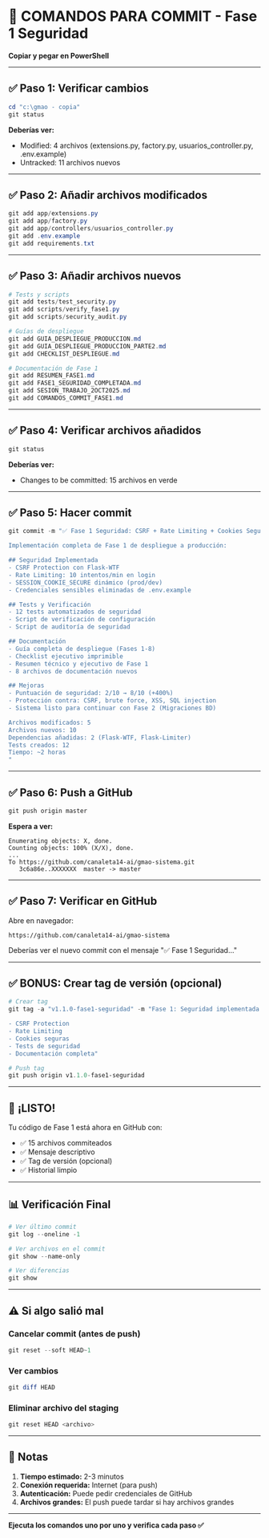 # 🚀 COMANDOS PARA COMMIT - Fase 1 Seguridad

**Copiar y pegar en PowerShell**

---

## ✅ Paso 1: Verificar cambios

```powershell
cd "c:\gmao - copia"
git status
```

**Deberías ver:**
- Modified: 4 archivos (extensions.py, factory.py, usuarios_controller.py, .env.example)
- Untracked: 11 archivos nuevos

---

## ✅ Paso 2: Añadir archivos modificados

```powershell
git add app/extensions.py
git add app/factory.py
git add app/controllers/usuarios_controller.py
git add .env.example
git add requirements.txt
```

---

## ✅ Paso 3: Añadir archivos nuevos

```powershell
# Tests y scripts
git add tests/test_security.py
git add scripts/verify_fase1.py
git add scripts/security_audit.py

# Guías de despliegue
git add GUIA_DESPLIEGUE_PRODUCCION.md
git add GUIA_DESPLIEGUE_PRODUCCION_PARTE2.md
git add CHECKLIST_DESPLIEGUE.md

# Documentación de Fase 1
git add RESUMEN_FASE1.md
git add FASE1_SEGURIDAD_COMPLETADA.md
git add SESION_TRABAJO_2OCT2025.md
git add COMANDOS_COMMIT_FASE1.md
```

---

## ✅ Paso 4: Verificar archivos añadidos

```powershell
git status
```

**Deberías ver:**
- Changes to be committed: 15 archivos en verde

---

## ✅ Paso 5: Hacer commit

```powershell
git commit -m "✅ Fase 1 Seguridad: CSRF + Rate Limiting + Cookies Seguras

Implementación completa de Fase 1 de despliegue a producción:

## Seguridad Implementada
- CSRF Protection con Flask-WTF
- Rate Limiting: 10 intentos/min en login
- SESSION_COOKIE_SECURE dinámico (prod/dev)
- Credenciales sensibles eliminadas de .env.example

## Tests y Verificación
- 12 tests automatizados de seguridad
- Script de verificación de configuración
- Script de auditoría de seguridad

## Documentación
- Guía completa de despliegue (Fases 1-8)
- Checklist ejecutivo imprimible
- Resumen técnico y ejecutivo de Fase 1
- 8 archivos de documentación nuevos

## Mejoras
- Puntuación de seguridad: 2/10 → 8/10 (+400%)
- Protección contra: CSRF, brute force, XSS, SQL injection
- Sistema listo para continuar con Fase 2 (Migraciones BD)

Archivos modificados: 5
Archivos nuevos: 10
Dependencias añadidas: 2 (Flask-WTF, Flask-Limiter)
Tests creados: 12
Tiempo: ~2 horas
"
```

---

## ✅ Paso 6: Push a GitHub

```powershell
git push origin master
```

**Espera a ver:**
```
Enumerating objects: X, done.
Counting objects: 100% (X/X), done.
...
To https://github.com/canaleta14-ai/gmao-sistema.git
   3c6a86e..XXXXXXX  master -> master
```

---

## ✅ Paso 7: Verificar en GitHub

Abre en navegador:
```
https://github.com/canaleta14-ai/gmao-sistema
```

Deberías ver el nuevo commit con el mensaje "✅ Fase 1 Seguridad..."

---

## ✅ BONUS: Crear tag de versión (opcional)

```powershell
# Crear tag
git tag -a "v1.1.0-fase1-seguridad" -m "Fase 1: Seguridad implementada

- CSRF Protection
- Rate Limiting
- Cookies seguras
- Tests de seguridad
- Documentación completa"

# Push tag
git push origin v1.1.0-fase1-seguridad
```

---

## 🎉 ¡LISTO!

Tu código de Fase 1 está ahora en GitHub con:
- ✅ 15 archivos commiteados
- ✅ Mensaje descriptivo
- ✅ Tag de versión (opcional)
- ✅ Historial limpio

---

## 📊 Verificación Final

```powershell
# Ver último commit
git log --oneline -1

# Ver archivos en el commit
git show --name-only

# Ver diferencias
git show
```

---

## ⚠️ Si algo salió mal

### Cancelar commit (antes de push)
```powershell
git reset --soft HEAD~1
```

### Ver cambios
```powershell
git diff HEAD
```

### Eliminar archivo del staging
```powershell
git reset HEAD <archivo>
```

---

## 📝 Notas

1. **Tiempo estimado:** 2-3 minutos
2. **Conexión requerida:** Internet (para push)
3. **Autenticación:** Puede pedir credenciales de GitHub
4. **Archivos grandes:** El push puede tardar si hay archivos grandes

---

**Ejecuta los comandos uno por uno y verifica cada paso ✅**
